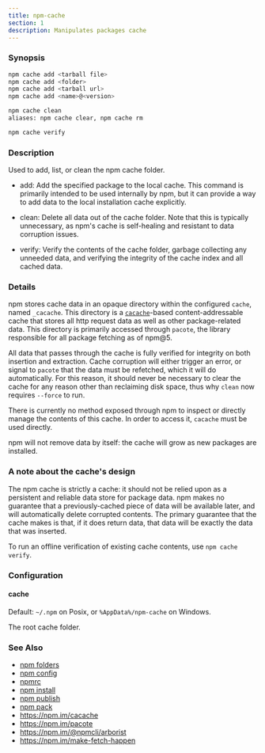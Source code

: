 ```yaml
---
title: npm-cache
section: 1
description: Manipulates packages cache
---
```


### Synopsis

```bash
npm cache add <tarball file>
npm cache add <folder>
npm cache add <tarball url>
npm cache add <name>@<version>

npm cache clean
aliases: npm cache clear, npm cache rm

npm cache verify
```

### Description

Used to add, list, or clean the npm cache folder.

* add:
  Add the specified package to the local cache.  This command is primarily
  intended to be used internally by npm, but it can provide a way to
  add data to the local installation cache explicitly.

* clean:
  Delete all data out of the cache folder.  Note that this is typically
  unnecessary, as npm's cache is self-healing and resistant to data
  corruption issues.

* verify:
  Verify the contents of the cache folder, garbage collecting any unneeded
  data, and verifying the integrity of the cache index and all cached data.

### Details

npm stores cache data in an opaque directory within the configured `cache`,
named `_cacache`. This directory is a
[`cacache`](http://npm.im/cacache)-based content-addressable cache that
stores all http request data as well as other package-related data. This
directory is primarily accessed through `pacote`, the library responsible
for all package fetching as of npm@5.

All data that passes through the cache is fully verified for integrity on
both insertion and extraction. Cache corruption will either trigger an
error, or signal to `pacote` that the data must be refetched, which it will
do automatically. For this reason, it should never be necessary to clear
the cache for any reason other than reclaiming disk space, thus why `clean`
now requires `--force` to run.

There is currently no method exposed through npm to inspect or directly
manage the contents of this cache. In order to access it, `cacache` must be
used directly.

npm will not remove data by itself: the cache will grow as new packages are
installed.

### A note about the cache's design

The npm cache is strictly a cache: it should not be relied upon as a
persistent and reliable data store for package data. npm makes no guarantee
that a previously-cached piece of data will be available later, and will
automatically delete corrupted contents. The primary guarantee that the
cache makes is that, if it does return data, that data will be exactly the
data that was inserted.

To run an offline verification of existing cache contents, use `npm cache
verify`.

### Configuration

#### cache

Default: `~/.npm` on Posix, or `%AppData%/npm-cache` on Windows.

The root cache folder.

### See Also

* [npm folders](/configuring-npm/folders)
* [npm config](/commands/npm-config)
* [npmrc](/configuring-npm/npmrc)
* [npm install](/commands/npm-install)
* [npm publish](/commands/npm-publish)
* [npm pack](/commands/npm-pack)
* https://npm.im/cacache
* https://npm.im/pacote
* https://npm.im/@npmcli/arborist
* https://npm.im/make-fetch-happen
